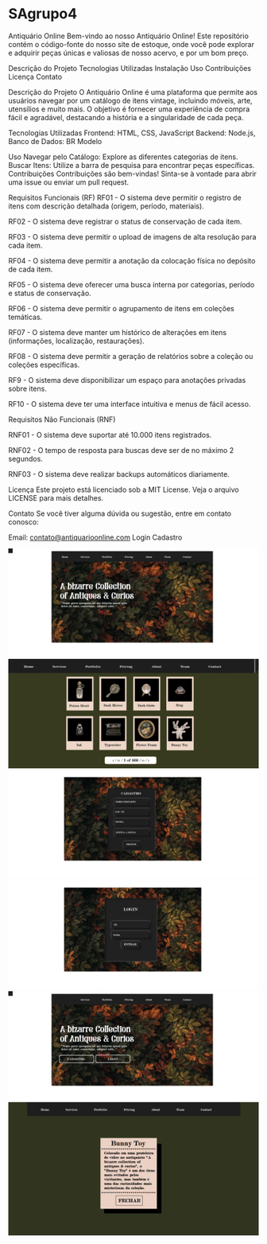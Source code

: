 # SAgrupo4
Antiquário Online
Bem-vindo ao nosso Antiquário Online! Este repositório contém o código-fonte do nosso site de estoque, onde você pode explorar e adquirir peças únicas e valiosas de nosso acervo, e por um bom preço.

Descrição do Projeto
Tecnologias Utilizadas
Instalação
Uso
Contribuições
Licença
Contato

Descrição do Projeto
O Antiquário Online é uma plataforma que permite aos usuários navegar por um catálogo de itens vintage, incluindo móveis, arte, utensílios e muito mais. O objetivo é fornecer uma experiência de compra fácil e agradável, destacando a história e a singularidade de cada peça.

Tecnologias Utilizadas
Frontend: HTML, CSS, JavaScript
Backend: Node.js, 
Banco de Dados: BR Modelo

Uso
Navegar pelo Catálogo: Explore as diferentes categorias de itens.
Buscar Itens: Utilize a barra de pesquisa para encontrar peças específicas.
Contribuições
Contribuições são bem-vindas! Sinta-se à vontade para abrir uma issue ou enviar um pull request.

Requisitos Funcionais (RF)
RF01 - O sistema deve permitir o registro de itens com descrição detalhada (origem, período, materiais).

RF02 - O sistema deve registrar o status de conservação de cada item.

RF03 - O sistema deve permitir o upload de imagens de alta resolução para cada item.

RF04 - O sistema deve permitir a anotação da colocação física no depósito de cada item.

RF05 - O sistema deve oferecer uma busca interna por categorias, período e status de conservação.

RF06 - O sistema deve permitir o agrupamento de itens em coleções temáticas.

RF07 - O sistema deve manter um histórico de alterações em itens (informações, localização, restaurações).

RF08 - O sistema deve permitir a geração de relatórios sobre a coleção ou coleções específicas.

RF9 - O sistema deve disponibilizar um espaço para anotações privadas sobre itens.

RF10 - O sistema deve ter uma interface intuitiva e menus de fácil acesso.

Requisitos Não Funcionais (RNF)

RNF01 - O sistema deve suportar até 10.000 itens registrados.

RNF02 - O tempo de resposta para buscas deve ser de no máximo 2 segundos.

RNF03 - O sistema deve realizar backups automáticos diariamente.

Licença
Este projeto está licenciado sob a MIT License. Veja o arquivo LICENSE para mais detalhes.

Contato
Se você tiver alguma dúvida ou sugestão, entre em contato conosco:

Email: contato@antiquarioonline.com
Login Cadastro

<img src="homePage3.png">
<img src="itens.png">
<img src="Cadastro2.png">
<img src="Login2.png">
<img src="LandingPage.png">
<img src="ProdutoDescrição.png">
